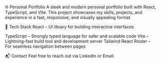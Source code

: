🌐 Personal Portfolio
A sleek and modern personal portfolio built with React, TypeScript, and Vite. This project showcases my skills, projects, and experience in a fast, responsive, and visually appealing format.

🚀 Tech Stack
React – UI library for building interactive interfaces

TypeScript – Strongly typed language for safer and scalable code
Vite – Lightning-fast build tool and development server
Tailwind
React Router – For seamless navigation between pages

📬 Contact
Feel free to reach out via LinkedIn or Email.
